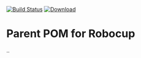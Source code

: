 [![Build Status](https://travis-ci.org/mkilchhofer/robocup-parent-pom.svg?branch=master)](https://travis-ci.org/mkilchhofer/robocup-parent-pom) [ ![Download](https://api.bintray.com/packages/mkilchhofer/robocup/robocup-parent-pom/images/download.svg) ](https://bintray.com/mkilchhofer/robocup/robocup-parent-pom/_latestVersion)
# Parent POM for Robocup
..
